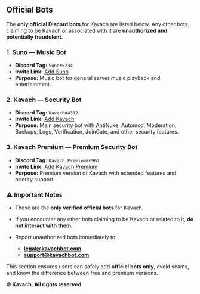## Official Bots

The **only official Discord bots** for Kavach are listed below. Any other bots claiming to be Kavach or associated with it are **unauthorized and potentially fraudulent**.

### 1. Suno — Music Bot

* **Discord Tag:** `Suno#5234`
* **Invite Link:** [Add Suno](https://discord.com/oauth2/authorize?client_id=1213200797844897833)
* **Purpose:** Music bot for general server music playback and entertainment.

### 2. Kavach — Security Bot

* **Discord Tag:** `Kavach#4312`
* **Invite Link:** [Add Kavach](https://discord.com/oauth2/authorize?client_id=860040650124558336)
* **Purpose:** Main security bot with AntiNuke, Automod, Moderation, Backups, Logs, Verification, JoinGate, and other security features.

### 3. Kavach Premium — Premium Security Bot

* **Discord Tag:** `Kavach Premium#6962`
* **Invite Link:** [Add Kavach Premium](https://discord.com/oauth2/authorize?client_id=1051442182466314281)
* **Purpose:** Premium version of Kavach with extended features and priority support.

### ⚠️ Important Notes

* These are the **only verified official bots** for Kavach.
* If you encounter any other bots claiming to be Kavach or related to it, **do not interact with them**.
* Report unauthorized bots immediately to:

  * **[legal@kavachbot.com](mailto:legal@kavachbot.com)**
  * **[support@kavachbot.com](mailto:support@kavachbot.com)**

This section ensures users can safely add **official bots only**, avoid scams, and know the difference between free and premium versions.

**© Kavach. All rights reserved.**
